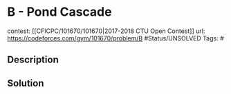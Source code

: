 # B - Pond Cascade

contest: [[CFICPC/101670/101670|2017-2018 CTU Open Contest]]
url: https://codeforces.com/gym/101670/problem/B
#Status/UNSOLVED
Tags: #

## Description

## Solution

